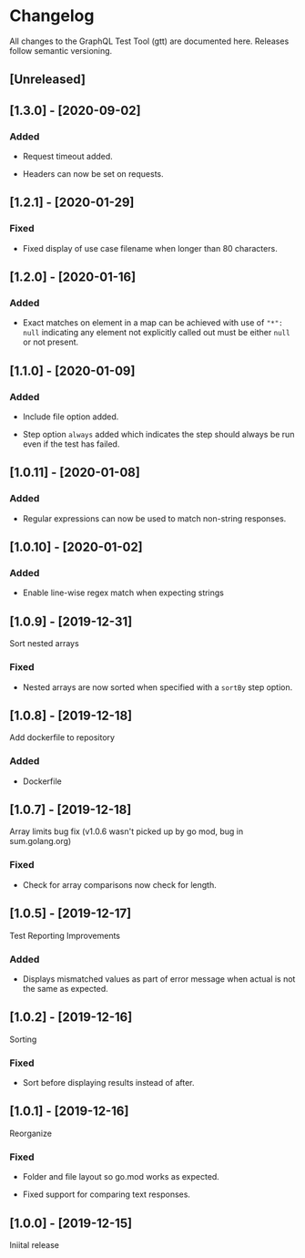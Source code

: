 # Changelog

All changes to the GraphQL Test Tool (gtt) are documented here. Releases follow semantic versioning.

## [Unreleased]

## [1.3.0] - [2020-09-02]

### Added

- Request timeout added.

- Headers can now be set on requests.

## [1.2.1] - [2020-01-29]

### Fixed

- Fixed display of use case filename when longer than 80 characters.

## [1.2.0] - [2020-01-16]

### Added

- Exact matches on element in a map can be achieved with use of `"*": null` indicating
  any element not explicitly called out must be either `null` or not present.

## [1.1.0] - [2020-01-09]

### Added

- Include file option added.

- Step option `always` added which indicates the step should always be run even if the test has failed.

## [1.0.11] - [2020-01-08]

### Added

- Regular expressions can now be used to match non-string responses.

## [1.0.10] - [2020-01-02]

### Added

- Enable line-wise regex match when expecting strings

## [1.0.9] - [2019-12-31]

Sort nested arrays

### Fixed

- Nested arrays are now sorted when specified with a `sortBy` step option.

## [1.0.8] - [2019-12-18]

Add dockerfile to repository

### Added
- Dockerfile

## [1.0.7] - [2019-12-18]

Array limits bug fix (v1.0.6 wasn't picked up by go mod, bug in sum.golang.org)

### Fixed

- Check for array comparisons now check for length.

## [1.0.5] - [2019-12-17]

Test Reporting Improvements

### Added

- Displays mismatched values as part of error message when actual is not the same as expected.

## [1.0.2] - [2019-12-16]

Sorting

### Fixed

- Sort before displaying results instead of after.

## [1.0.1] - [2019-12-16]

Reorganize

### Fixed

- Folder and file layout so go.mod works as expected.

- Fixed support for comparing text responses.

## [1.0.0] - [2019-12-15]

Iniital release

